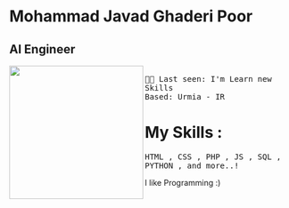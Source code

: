 # Mohammad Javad Ghaderi Poor
## AI Engineer <br>


<img align="left" width="240" src="https://i.giphy.com/PjJ1cLHqLEveXysGDB.webp"> <samp> <br>
    🧑‍💻 Last seen: I'm Learn new Skills<br>
    Based: Urmia - IR<br>
</samp>



# My Skills :
<samp>
HTML ,
CSS ,
PHP ,
JS ,
SQL ,
PYTHON ,
and more..!
</samp>
<br>

I like Programming :)

